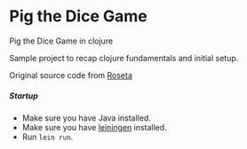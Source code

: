 # Pig the Dice Game
Pig the Dice Game in clojure

Sample project to recap clojure fundamentals and initial setup.

Original source code from [Roseta](https://rosettacode.org/wiki/Pig_the_dice_game#Clojure)

##### Startup

* Make sure you have Java installed.
* Make sure you have [leiningen](http://github.com/technomancy/leiningen) installed.
* Run `lein run`.
